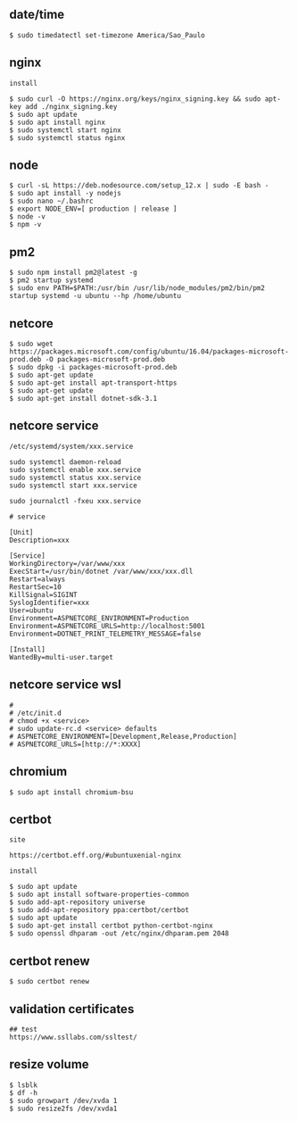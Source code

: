 ## date/time

    $ sudo timedatectl set-timezone America/Sao_Paulo

## nginx
    
    install
    
    $ sudo curl -O https://nginx.org/keys/nginx_signing.key && sudo apt-key add ./nginx_signing.key
    $ sudo apt update
    $ sudo apt install nginx
    $ sudo systemctl start nginx
    $ sudo systemctl status nginx

## node

    $ curl -sL https://deb.nodesource.com/setup_12.x | sudo -E bash -
    $ sudo apt install -y nodejs
    $ sudo nano ~/.bashrc
    $ export NODE_ENV=[ production | release ]
    $ node -v
    $ npm -v

## pm2

    $ sudo npm install pm2@latest -g
    $ pm2 startup systemd
    $ sudo env PATH=$PATH:/usr/bin /usr/lib/node_modules/pm2/bin/pm2 startup systemd -u ubuntu --hp /home/ubuntu

## netcore

    $ sudo wget https://packages.microsoft.com/config/ubuntu/16.04/packages-microsoft-prod.deb -O packages-microsoft-prod.deb
    $ sudo dpkg -i packages-microsoft-prod.deb
    $ sudo apt-get update
    $ sudo apt-get install apt-transport-https
    $ sudo apt-get update
    $ sudo apt-get install dotnet-sdk-3.1

## netcore service

    /etc/systemd/system/xxx.service
    
    sudo systemctl daemon-reload
    sudo systemctl enable xxx.service
    sudo systemctl status xxx.service
    sudo systemctl start xxx.service
    
    sudo journalctl -fxeu xxx.service

    # service
    
    [Unit]
    Description=xxx

    [Service]
    WorkingDirectory=/var/www/xxx
    ExecStart=/usr/bin/dotnet /var/www/xxx/xxx.dll
    Restart=always
    RestartSec=10
    KillSignal=SIGINT
    SyslogIdentifier=xxx
    User=ubuntu
    Environment=ASPNETCORE_ENVIRONMENT=Production
    Environment=ASPNETCORE_URLS=http://localhost:5001
    Environment=DOTNET_PRINT_TELEMETRY_MESSAGE=false

    [Install]
    WantedBy=multi-user.target    

## netcore service wsl

    # 
    # /etc/init.d
    # chmod +x <service>
    # sudo update-rc.d <service> defaults
    # ASPNETCORE_ENVIRONMENT=[Development,Release,Production]
    # ASPNETCORE_URLS=[http://*:XXXX]

## chromium

    $ sudo apt install chromium-bsu

## certbot

    site
    
    https://certbot.eff.org/#ubuntuxenial-nginx

    install
    
    $ sudo apt update
    $ sudo apt install software-properties-common
    $ sudo add-apt-repository universe
    $ sudo add-apt-repository ppa:certbot/certbot
    $ sudo apt update
    $ sudo apt-get install certbot python-certbot-nginx
    $ sudo openssl dhparam -out /etc/nginx/dhparam.pem 2048

## certbot renew

    $ sudo certbot renew

## validation certificates

    ## test
    https://www.ssllabs.com/ssltest/
    
## resize volume

    $ lsblk
    $ df -h
    $ sudo growpart /dev/xvda 1
    $ sudo resize2fs /dev/xvda1
       

